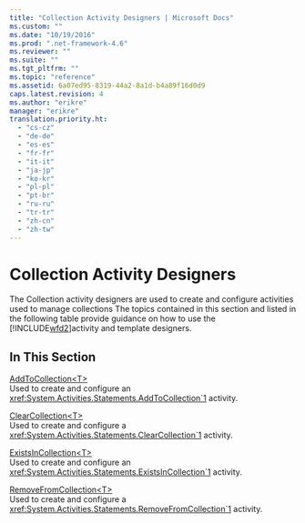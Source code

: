 ```yaml
---
title: "Collection Activity Designers | Microsoft Docs"
ms.custom: ""
ms.date: "10/19/2016"
ms.prod: ".net-framework-4.6"
ms.reviewer: ""
ms.suite: ""
ms.tgt_pltfrm: ""
ms.topic: "reference"
ms.assetid: 6a07ed95-8319-44a2-8a1d-b4a89f16d0d9
caps.latest.revision: 4
ms.author: "erikre"
manager: "erikre"
translation.priority.ht: 
  - "cs-cz"
  - "de-de"
  - "es-es"
  - "fr-fr"
  - "it-it"
  - "ja-jp"
  - "ko-kr"
  - "pl-pl"
  - "pt-br"
  - "ru-ru"
  - "tr-tr"
  - "zh-cn"
  - "zh-tw"
---
```

# Collection Activity Designers
The Collection activity designers are used to create and configure activities used to manage collections The topics contained in this section and listed in the following table provide guidance on how to use the [!INCLUDE[wfd2](../workflow-designer/includes/wfd2_md.md)]activity and template designers.  
  
## In This Section  
 [AddToCollection\<T>](../workflow-designer/addtocollection-t--activity-designer.md)  
 Used to create and configure an <xref:System.Activities.Statements.AddToCollection`1> activity.  
  
 [ClearCollection<T\>](../workflow-designer/clearcollection-t--activity-designer.md)  
 Used to create and configure a <xref:System.Activities.Statements.ClearCollection`1> activity.  
  
 [ExistsInCollection\<T>](../workflow-designer/existsincollection-t--activity-designer.md)  
 Used to create and configure an <xref:System.Activities.Statements.ExistsInCollection`1> activity.  
  
 [RemoveFromCollection<T\>](../workflow-designer/removefromcollection-t--activity-designer.md)  
 Used to create and configure a <xref:System.Activities.Statements.RemoveFromCollection`1> activity.